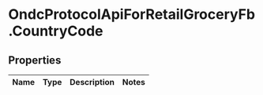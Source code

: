 # OndcProtocolApiForRetailGroceryFb.CountryCode

## Properties
Name | Type | Description | Notes
------------ | ------------- | ------------- | -------------
